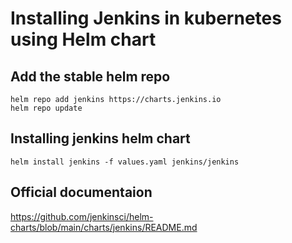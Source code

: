 # Installing Jenkins in kubernetes using Helm chart

## Add the stable helm repo
  ```
  helm repo add jenkins https://charts.jenkins.io
  helm repo update
  ```
## Installing jenkins helm chart
  ```
  helm install jenkins -f values.yaml jenkins/jenkins
  ```
## Official documentaion 

  https://github.com/jenkinsci/helm-charts/blob/main/charts/jenkins/README.md
